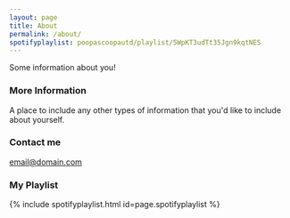 ```yaml
---
layout: page
title: About
permalink: /about/
spotifyplaylist: poopascoopautd/playlist/5WpKT3udTt35Jgn9kqtNES
---
```


Some information about you!

### More Information

A place to include any other types of information that you'd like to include about yourself.

### Contact me

[email@domain.com](mailto:email@domain.com)

### My Playlist

{% include spotifyplaylist.html id=page.spotifyplaylist %}

